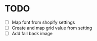 # TODO

- [ ] Map font from shopify settings
- [ ] Create and map grid value from setting
- [ ] Add fall back image
